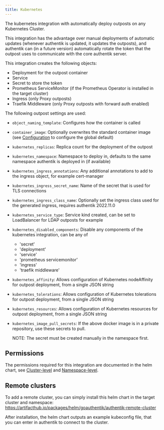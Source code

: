 ```yaml
---
title: Kubernetes
---
```


The kubernetes integration with automatically deploy outposts on any Kubernetes Cluster.

This integration has the advantage over manual deployments of automatic updates (whenever authentik is updated, it updates the outposts), and authentik can (in a future version) automatically rotate the token that the outpost uses to communicate with the core authentik server.

This integration creates the following objects:

-   Deployment for the outpost container
-   Service
-   Secret to store the token
-   Prometheus ServiceMonitor (if the Prometheus Operator is installed in the target cluster)
-   Ingress (only Proxy outposts)
-   Traefik Middleware (only Proxy outposts with forward auth enabled)

The following outpost settings are used:

-   `object_naming_template`: Configures how the container is called
-   `container_image`: Optionally overwrites the standard container image (see [Configuration](../../installation/configuration.md) to configure the global default)
-   `kubernetes_replicas`: Replica count for the deployment of the outpost
-   `kubernetes_namespace`: Namespace to deploy in, defaults to the same namespace authentik is deployed in (if available)
-   `kubernetes_ingress_annotations`: Any additional annotations to add to the ingress object, for example cert-manager
-   `kubernetes_ingress_secret_name`: Name of the secret that is used for TLS connections
-   `kubernetes_ingress_class_name`: Optionally set the ingress class used for the generated ingress, requires authentik 2022.11.0
-   `kubernetes_service_type`: Service kind created, can be set to LoadBalancer for LDAP outposts for example
-   `kubernetes_disabled_components`: Disable any components of the kubernetes integration, can be any of
    -   'secret'
    -   'deployment'
    -   'service'
    -   'prometheus servicemonitor'
    -   'ingress'
    -   'traefik middleware'
-   `kubernetes_affinity`: Allows configuration of Kubernetes nodeAffinity for outpost deployment, from a single JSON string
-   `kubernetes_tolerations`: Allows configuration of Kubernetes tolerations for outpost deployment, from a single JSON string
-   `kubernetes_resources`: Allows configuration of Kubernetes resources for outpost deployment, from a single JSON string
-   `kubernetes_image_pull_secrets`: If the above docker image is in a private repository, use these secrets to pull.

    NOTE: The secret must be created manually in the namespace first.

## Permissions

The permissions required for this integration are documented in the helm chart, see [Cluster-level](https://github.com/goauthentik/helm/blob/main/charts/authentik-remote-cluster/templates/cluster-role-binding.yaml) and [Namespace-level](https://github.com/goauthentik/helm/blob/main/charts/authentik-remote-cluster/templates/role-binding.yaml).

## Remote clusters

To add a remote cluster, you can simply install this helm chart in the target cluster and namespace: https://artifacthub.io/packages/helm/goauthentik/authentik-remote-cluster

After installation, the helm chart outputs an example kubeconfig file, that you can enter in authentik to connect to the cluster.
